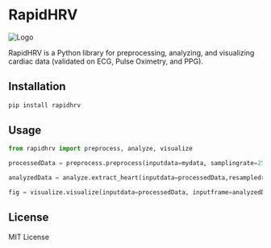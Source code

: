 # RapidHRV

![Logo](https://github.com/peterakirk/RapidHRV/logo/Logo.png)

RapidHRV is a Python library for preprocessing, analyzing, and visualizing cardiac data (validated on ECG, Pulse Oximetry, and PPG).

## Installation

```bash
pip install rapidhrv
```

## Usage

```python
from rapidhrv import preprocess, analyze, visualize

processedData = preprocess.preprocess(inputdata=mydata, samplingrate=250)  # returns upsampled, high-pass filtered, smoothed data

analyzedData = analyze.extract_heart(inputdata=processedData,resampledrate=1000)  # returns dictionary with analyzed data

fig = visualize.visualize(inputdata=processedData, inputframe=analyzedData)  # returns interactive matplotlib object, displaying time series BPM and RMSSD time series

```

## License
MIT License
